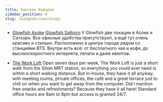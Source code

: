 ```yaml
---
title: Бангкок Коворки
sidebar_position: 4
slug: /bangkok/coworkings
---
```



- [Glowfish Asoke](https://goo.gl/maps/6FGKYbG7q1HDBoud8) [Glowfish Sathorn](https://goo.gl/maps/Y7nT9hFDF4uUQ3re7)
У Glowfish две локации в Асоке и Сатхорн. Все офисные удобства присутствуют, а ещё тут очень красиво и стильно. Расположено в центре городе рядом со станциями BTS. Внутри есть всё: от бесплатного чая и кофе, до высокоскоростного интернета, печати и даже ивентов.

- [The Work Loft](https://goo.gl/maps/gZjCCp7q43RAgGQg6)
Open seven days per week, The Work Loft is just a short walk from the Silom MRT station, so everything you could ever need is within a short walking distance. But in-house, they have it all anyway, with meeting rooms, private offices, the café and a great terrace just to chill on when you want to get away from the computer. Did I mention free snacks and refreshments? Because they have it all here! Standard office hours are 8am to 8pm but access is granted 24/7.
